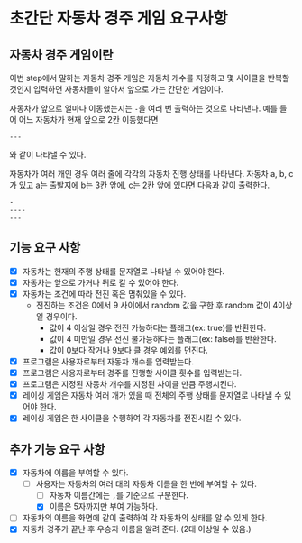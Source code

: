 # 초간단 자동차 경주 게임 요구사항

## 자동차 경주 게임이란
이번 step에서 말하는 자동차 경주 게임은 자동차 개수를 지정하고 몇 사이클을 반복할 것인지 입력하면
자동차들이 알아서 앞으로 가는 간단한 게임이다.

자동차가 앞으로 얼마나 이동했는지는 `-`을 여러 번 출력하는 것으로 나타낸다.
예를 들어 어느 자동차가 현재 앞으로 2칸 이동했다면
```
---
```
와 같이 나타낼 수 있다.

자동차가 여러 개인 경우 여러 줄에 각각의 자동차 진행 상태를 나타낸다.
자동차 a, b, c가 있고 a는 출발지에 b는 3칸 앞에, c는 2칸 앞에 있다면 다음과 같이 출력한다.
```
-
----
---
```

## 기능 요구 사항
- [x] 자동차는 현재의 주행 상태를 문자열로 나타낼 수 있어야 한다.
- [x] 자동차는 앞으로 가거나 뒤로 갈 수 있어야 한다.
- [x] 자동차는 조건에 따라 전진 혹은 멈춰있을 수 있다.
  - 전진하는 조건은 0에서 9 사이에서 random 값을 구한 후 random 값이 4이상일 경우이다.
      - 값이 4 이상일 경우 전진 가능하다는 플래그(ex: true)를 반환한다.
      - 값이 4 미만일 경우 전진 불가능하다는 플래그(ex: false)를 반환한다.
      - 값이 0보다 작거나 9보다 클 경우 예외를 던진다.
- [x] 프로그램은 사용자로부터 자동차 개수를 입력받는다.
- [x] 프로그램은 사용자로부터 경주를 진행할 사이클 횟수를 입력받는다.
- [x] 프로그램은 지정된 자동차 개수를 지정된 사이클 만큼 주행시킨다.
- [x] 레이싱 게임은 자동차 여러 개가 있을 때 전체의 주행 상태를 문자열로 나타낼 수 있어야 한다.
- [x] 레이싱 게임은 한 사이클을 수행하여 각 자동차를 전진시킬 수 있다.

## 추가 기능 요구 사항
- [x] 자동차에 이름을 부여할 수 있다.
  - [ ] 사용자는 자동차의 여러 대의 자동차 이름을 한 번에 부여할 수 있다.
    - [ ] 자동차 이름간에는 `,`를 기준으로 구분한다.
    - [x] 이름은 5자까지만 부여 가능하다.
- [ ] 자동차의 이름을 화면에 같이 출력하여 각 자동차의 상태를 알 수 있게 한다.
- [x] 자동차 경주가 끝난 후 우승자 이름을 알려 준다. (2대 이상일 수 있음.)